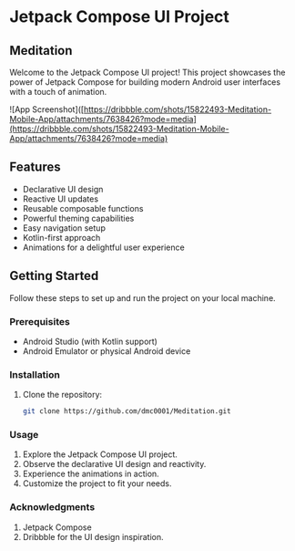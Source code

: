 # Jetpack Compose UI Project

## Meditation

Welcome to the Jetpack Compose UI project! This project showcases the power of Jetpack Compose for building modern Android user interfaces with a touch of animation. 

![App Screenshot]([https://dribbble.com/shots/15822493-Meditation-Mobile-App/attachments/7638426?mode=media](https://dribbble.com/shots/15822493-Meditation-Mobile-App/attachments/7638426?mode=media)

## Features

- Declarative UI design
- Reactive UI updates
- Reusable composable functions
- Powerful theming capabilities
- Easy navigation setup
- Kotlin-first approach
- Animations for a delightful user experience

## Getting Started

Follow these steps to set up and run the project on your local machine.

### Prerequisites

- Android Studio (with Kotlin support)
- Android Emulator or physical Android device

### Installation

1. Clone the repository:

   ```bash
   git clone https://github.com/dmc0001/Meditation.git
   ```


### Usage
1. Explore the Jetpack Compose UI project.
2. Observe the declarative UI design and reactivity.
3. Experience the animations in action.
4. Customize the project to fit your needs.

### Acknowledgments
1. Jetpack Compose
2. Dribbble for the UI design inspiration. 
